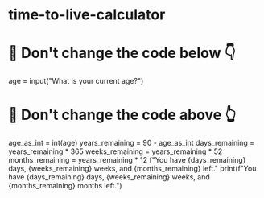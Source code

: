 # time-to-live-calculator
# 🚨 Don't change the code below 👇
age = input("What is your current age?")
# 🚨 Don't change the code above 👆
age_as_int = int(age)
years_remaining = 90 - age_as_int
days_remaining = years_remaining * 365
weeks_remaining = years_remaining * 52
months_remaining = years_remaining * 12
f"You have {days_remaining} days, {weeks_remaining} weeks, and {months_remaining} left."
print(f"You have {days_remaining} days, {weeks_remaining} weeks, and {months_remaining} months left.")
